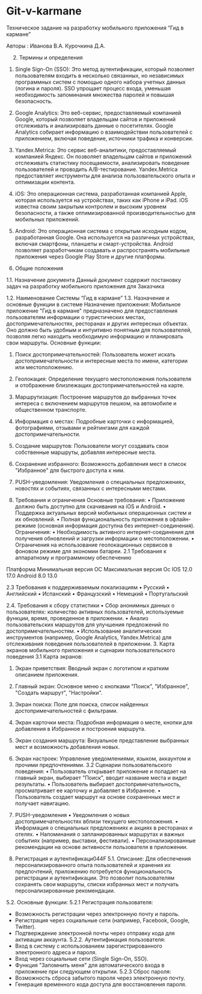 # Git-v-karmane

Техническое задание на разработку мобильного приложения “Гид в кармане”


Авторы : Иванова В.А. Курочкина Д.А.	
		
		

 
2. Термины и определения
1. Single Sign-On (SSO): Это метод аутентификации, который позволяет пользователям входить в несколько связанных, но независимых программных систем с помощью одного набора учетных данных (логина и пароля). SSO упрощает процесс входа, уменьшая необходимость запоминания множества паролей и повышая безопасность.

2. Google Analytics: Это веб-сервис, предоставляемый компанией Google, который позволяет владельцам сайтов и приложений отслеживать и анализировать данные о посетителях. Google Analytics собирает информацию о взаимодействии пользователей с приложением, включая поведение, источники трафика и конверсии.

3. Yandex.Metrica: Это сервис веб-аналитики, предоставляемый компанией Яндекс. Он позволяет владельцам сайтов и приложений отслеживать статистику посещаемости, анализировать поведение пользователей и проводить A/B-тестирование. Yandex.Metrica предоставляет инструменты для анализа пользовательского опыта и оптимизации контента.

4. iOS: Это операционная система, разработанная компанией Apple, которая используется на устройствах, таких как iPhone и iPad. iOS известна своим закрытым контролем и высоким уровнем безопасности, а также оптимизированной производительностью для мобильных приложений.

5. Android: Это операционная система с открытым исходным кодом, разработанная Google. Она используется на различных устройствах, включая смартфоны, планшеты и смарт-устройства. Android позволяет разработчикам создавать и распространять мобильные приложения через Google Play Store и другие платформы. 
1.  Общие положения

1.1. Назначение документа
Данный документ содержит постановку задач на разработку
мобильного приложения для Заказчика

1.2. Наименование Системы
	“Гид в кармане”
1.3. Назначение и основные функции в системе
	Назначение приложения: Мобильное приложение "Гид в кармане" предназначено для предоставления пользователям информации о туристических местах, достопримечательностях, ресторанах и других интересных объектах. Оно должно быть удобным и интуитивно понятным для пользователей, позволяя легко находить необходимую информацию и планировать свои маршруты.
Основные функции:
1.	Поиск достопримечательностей: Пользователь может искать достопримечательности и интересные места по имени, категории или местоположению.
2.	Геолокация: Определение текущего местоположения пользователя и отображение близлежащих достопримечательностей на карте.
3.	Маршрутизация: Построение маршрутов до выбранных точек интереса с включением маршрутов пешком, на автомобиле и общественном транспорте.
4.	Информация о местах: Подробные карточки с информацией, фотографиями, отзывами и рейтингами для каждой достопримечательности.
5.	Создание маршрутов: Пользователи могут создавать свои собственные маршруты, добавляя интересные места.
6.	Сохранение избранного: Возможность добавления мест в список "Избранное" для быстрого доступа к ним.
7.	PUSH-уведомления: Уведомления о специальных предложениях, новостях и событиях, связанных с интересными местами.

2. Требования и ограничения
	Основные требования:
•	Приложение должно быть доступно для скачивания на iOS и Android.
•	Поддержка актуальных версий мобильных операционных систем и их обновлений.
•	Полная функциональность приложения в офлайн-режиме (основная информация доступна без интернет-соединения).
Ограничения:
•	Необходимость активного интернет-соединения для получения обновлений и загрузки информации о местоположении.
•	Ограничения на использование геолокационных сервисов в фоновом режиме для экономии батареи.
2.1 Требования к аппаратному и программному обеспечению
	
Платформа	Минимальная версия ОС	Максимальная версия Ос
IOS	12.0	17.0
Android	8.0	13.0

2.3 Требования к поддерживаемым локализациям
•	Русский
•	Английский
•	Испанский
•	Французский
•	Немецкий
•	Португальский

2.4. Требования к сбору статистики
•	Сбор анонимных данных о пользователях: количество активных пользователей, используемые функции, время, проведенное в приложении.
•	Анализ пользовательских маршрутов для улучшения предложений по достопримечательностям.
•	Использование аналитических инструментов (например, Google Analytics, Yandex.Metrica) для отслеживания поведения пользователей в приложении.
3. Карта экранов мобильного приложения и сценарии пользовательского поведения
	3.1 Карта экранов:
1.	Экран приветствия: Вводный экран с логотипом и кратким описанием приложения.
2.	Главный экран: Основное меню с кнопками "Поиск", "Избранное", "Создать маршрут", "Настройки".
3.	Экран поиска: Поле для поиска, список найденных достопримечательностей с фильтрами.
4.	Экран карточки места: Подробная информация о месте, кнопки для добавления в Избранное и построения маршрута.
5.	Экран создания маршрута: Визуальное представление выбранных мест и возможность добавления новых.
6.	Экран настроек: Управление уведомлениями, языком, аккаунтом и прочими предпочтениями.
3.2 Сценарии пользовательского поведения:
•	Пользователь открывает приложение и попадает на главный экран, выбирает "Поиск", вводит название места и видит результаты.
•	Пользователь выбирает достопримечательность, просматривает ее карточку и добавляет в Избранное.
•	Пользователь создает маршрут на основе сохраненных мест и получает навигацию.
4. PUSH-уведомления
•	Уведомления о новых достопримечательностях вблизи текущего местоположения.
•	Информация о специальных предложениях и акциях в ресторанах и отелях.
•	Напоминания о запланированных маршрутах и важных событиях (например, выставки, фестивали).
•	Персонализированные рекомендации на основе активности пользователя в приложении.

5. Регистрация и аутентификаци044F
	5.1. Описание:
Для обеспечения персонализированного опыта пользователей и хранения их предпочтений, приложению потребуется функциональность регистрации и аутентификации. Это позволит пользователям сохранять свои маршруты, списки избранных мест и получать персонализированные рекомендации.

5.2. Основные функции:
5.2.1 Регистрация пользователя:
   - Возможность регистрации через электронную почту и пароль.
   - Регистрация через социальные сети (например, Facebook, Google, Twitter).
   - Подтверждение электронной почты через отправку кода для активации аккаунта.
		5.2.2. Аутентификация пользователя:
   - Вход в систему с использованием зарегистрированного электронного адреса и пароля.
   - Вход через социальные сети (Single Sign-On, SSO).
   - Функция "Запомнить меня" для автоматического входа в приложение при следующем открытии.
5.2.3 Сброс пароля:
   - Возможность сброса забытого пароля через электронную почту.
   - Генерация временного кода доступа для восстановления пароля.
